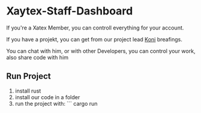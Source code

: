 # Xaytex-Staff-Dashboard

If you're a Xatex Member, you can controll everything for your account. 

If you have a projekt, you can get from our project lead [Koni](https://github.com/vKxni) breafings.

You can chat with him, or with other Developers, you can control your work, 
also share code with him



## Run Project

1. install rust
2. install our code in a folder
3. run the project with: ```
cargo run
```


